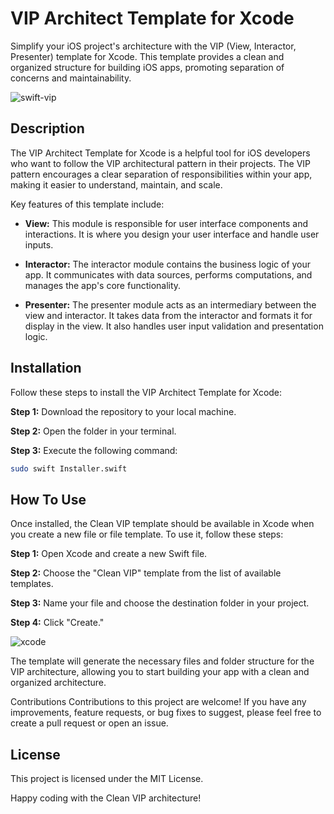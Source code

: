 # VIP Architect Template for Xcode

Simplify your iOS project's architecture with the VIP (View, Interactor, Presenter) template for Xcode. This template provides a clean and organized structure for building iOS apps, promoting separation of concerns and maintainability.

![swift-vip](https://user-images.githubusercontent.com/23221497/203474060-ffdfa5b7-a67a-4518-bad8-e97ea4d0c83e.png)

## Description

The VIP Architect Template for Xcode is a helpful tool for iOS developers who want to follow the VIP architectural pattern in their projects. The VIP pattern encourages a clear separation of responsibilities within your app, making it easier to understand, maintain, and scale.

Key features of this template include:

- **View:** This module is responsible for user interface components and interactions. It is where you design your user interface and handle user inputs.

- **Interactor:** The interactor module contains the business logic of your app. It communicates with data sources, performs computations, and manages the app's core functionality.

- **Presenter:** The presenter module acts as an intermediary between the view and interactor. It takes data from the interactor and formats it for display in the view. It also handles user input validation and presentation logic.

## Installation

Follow these steps to install the VIP Architect Template for Xcode:

**Step 1:** Download the repository to your local machine.

**Step 2:** Open the folder in your terminal.

**Step 3:** Execute the following command:

```bash
sudo swift Installer.swift
```

## How To Use
Once installed, the Clean VIP template should be available in Xcode when you create a new file or file template. To use it, follow these steps:

**Step 1:** Open Xcode and create a new Swift file.

**Step 2:** Choose the "Clean VIP" template from the list of available templates.

**Step 3:** Name your file and choose the destination folder in your project.

**Step 4:** Click "Create."

![xcode](https://user-images.githubusercontent.com/23221497/203476840-e0839d6c-5e82-4315-96b2-5bf7b2f20f9c.png)

The template will generate the necessary files and folder structure for the VIP architecture, allowing you to start building your app with a clean and organized architecture.

Contributions
Contributions to this project are welcome! If you have any improvements, feature requests, or bug fixes to suggest, please feel free to create a pull request or open an issue.

## License
This project is licensed under the MIT License.

Happy coding with the Clean VIP architecture!


